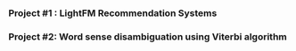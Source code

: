 ### Project #1 : LightFM Recommendation Systems
### Project #2: Word sense disambiguation using Viterbi algorithm

